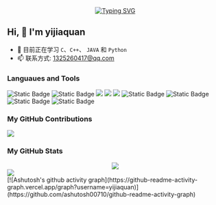 <div align="center">
  <a href="https://yijiaquan.github.io/docs">
    <img src="https://readme-typing-svg.demolab.com?font=Fira+Code&pause=1000&color=024EF7&width=435&lines=热爱可抵岁月漫长！; Coding Always！&center=true&size=27" alt="Typing SVG" />
  </a>
</div>

## Hi, 👋 I'm yijiaquan

- 🌱 目前正在学习 `C`、`C++`、 `JAVA` 和 `Python`
- 📫 联系方式: 1325260417@qq.com

### Languaues and Tools

<span > 
  <img alt="Static Badge" src="https://img.shields.io/badge/Vue-%2342b883?style=flat-square&logo=Vue&logoColor=%23fff"> 
  <img alt="Static Badge" src="https://img.shields.io/badge/TypeScript-%230072b3?style=flat-square&logo=TypeScript&logoColor=%23fff"> 
  <img src="https://img.shields.io/badge/-JavaScript-F7DF1E?style=flat-square&logo=javascript&logoColor=white" /> 
  <img src="https://img.shields.io/badge/-HTML5-E34F26?style=flat-square&logo=html5&logoColor=white" /> 
  <img src="https://img.shields.io/badge/-CSS3-1572B6?style=flat-square&logo=css3" /> 
  <img alt="Static Badge" src="https://img.shields.io/badge/Webpack-%230072b3?style=flat-square&logo=webpack&logoColor=%23fff"> 
  <img alt="Static Badge" src="https://img.shields.io/badge/Vite-%239a60fe?style=flat-square&logo=vite&logoColor=%23fff"> 
  <img alt="Static Badge" src="https://img.shields.io/badge/Visual_Studio_Code-007ACC?style=flat-square&logo=Visual-Studio-Code&logoColor=white"> 
  <img alt="Static Badge" src="https://img.shields.io/badge/Git-F05032?style=flat-square&logo=Git&logoColor=white">  
</span>

### My GitHub Contributions

![](https://github-readme-activity-graph.cyclic.app/graph?username=yijiaquan&theme=dracula)

### My GitHub Stats

<div align="left">
  <div align="center"> <img src="https://github-readme-stats.vercel.app/api?username=yijiaquan&show_icons=true&theme=cobalt" /> </div>
  <img src="https://github-readme-stats.vercel.app/api/top-langs/?username=yijiaquan&layout=compact&langs_count=6&text_color=000&icon_color=fff&theme=graywhite" />
</div>
[![Ashutosh's github activity graph](https://github-readme-activity-graph.vercel.app/graph?username=yijiaquan)](https://github.com/ashutosh00710/github-readme-activity-graph)

<!--END_SECTION:yijiaquan-->
